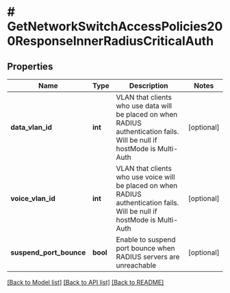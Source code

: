 # # GetNetworkSwitchAccessPolicies200ResponseInnerRadiusCriticalAuth

## Properties

Name | Type | Description | Notes
------------ | ------------- | ------------- | -------------
**data_vlan_id** | **int** | VLAN that clients who use data will be placed on when RADIUS authentication fails. Will be null if hostMode is Multi-Auth | [optional]
**voice_vlan_id** | **int** | VLAN that clients who use voice will be placed on when RADIUS authentication fails. Will be null if hostMode is Multi-Auth | [optional]
**suspend_port_bounce** | **bool** | Enable to suspend port bounce when RADIUS servers are unreachable | [optional]

[[Back to Model list]](../../README.md#models) [[Back to API list]](../../README.md#endpoints) [[Back to README]](../../README.md)

